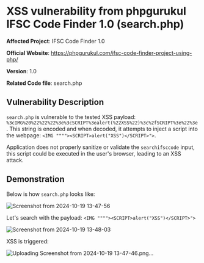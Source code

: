 # XSS vulnerability from phpgurukul IFSC Code Finder 1.0 (search.php)

**Affected Project**: IFSC Code Finder 1.0

**Official Website**: https://phpgurukul.com/ifsc-code-finder-project-using-php/

**Version**: 1.0

**Related Code file**: search.php

## Vulnerability Description

`search.php` is vulnerable to the tested XSS payload: `%3cIMG%20%22%22%22%3e%3cSCRIPT%3ealert(%22XSS%22)%3c%2fSCRIPT%3e%22%3e`. 
This string is encoded and when decoded, it attempts to inject a script into the webpage: `<IMG """"><SCRIPT>alert("XSS")</SCRIPT>">`.

Application does not properly sanitize or validate the `searchifsccode` input, this script could be executed in the user's browser, leading to an XSS attack.

## Demonstration

Below is how `search.php` looks like:

![Screenshot from 2024-10-19 13-47-56](https://github.com/user-attachments/assets/5b0858e3-dfd3-41c6-b0d3-ac171dc64141)

Let's search with the payload: `<IMG """"><SCRIPT>alert("XSS")</SCRIPT>">`

![Screenshot from 2024-10-19 13-48-03](https://github.com/user-attachments/assets/32f33859-0f46-4d23-9ead-b9af8bb5e8a2)

XSS is triggered:

![Uploading Screenshot from 2024-10-19 13-47-46.png…]()
